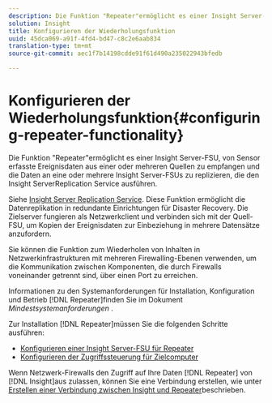 ```yaml
---
description: Die Funktion "Repeater"ermöglicht es einer Insight Server-FSU, von Sensor erfasste Ereignisdaten aus einer oder mehreren Quellen zu empfangen und die Daten an eine oder mehrere Insight Server-FSUs zu replizieren, die den Insight ServerReplication Service ausführen.
solution: Insight
title: Konfigurieren der Wiederholungsfunktion
uuid: 45dca069-a91f-4fd4-bd47-c8c2e6aab834
translation-type: tm+mt
source-git-commit: aec1f7b14198cdde91f61d490a235022943bfedb

---
```



# Konfigurieren der Wiederholungsfunktion{#configuring-repeater-functionality}

Die Funktion &quot;Repeater&quot;ermöglicht es einer Insight Server-FSU, von Sensor erfasste Ereignisdaten aus einer oder mehreren Quellen zu empfangen und die Daten an eine oder mehrere Insight Server-FSUs zu replizieren, die den Insight ServerReplication Service ausführen.

Siehe [Insight Server Replication Service](../../../../home/c-inst-svr/c-ins-svr-rep-svc/c-ins-svr-rep-svc.md#concept-926e654e80d943a0b6ac44a82a510d92). Diese Funktion ermöglicht die Datenreplikation in redundante Einrichtungen für Disaster Recovery. Die Zielserver fungieren als Netzwerkclient und verbinden sich mit der Quell-FSU, um Kopien der Ereignisdaten zur Einbeziehung in mehrere Datensätze anzufordern.

Sie können die Funktion zum Wiederholen von Inhalten in Netzwerkinfrastrukturen mit mehreren Firewalling-Ebenen verwenden, um die Kommunikation zwischen Komponenten, die durch Firewalls voneinander getrennt sind, über einen Port zu erreichen.

Informationen zu den Systemanforderungen für Installation, Konfiguration und Betrieb [!DNL Repeater]finden Sie im Dokument *Mindestsystemanforderungen* .

Zur Installation [!DNL Repeater]müssen Sie die folgenden Schritte ausführen:

* [Konfigurieren einer Insight Server-FSU für Repeater](../../../../home/c-inst-svr/c-rptr-fntly/c-cnfg-rptr-fntly/t-cfg-fsu-rptr.md#task-1ad7fa5777b845f4bd398f97226e56b2)
* [Konfigurieren der Zugriffssteuerung für Zielcomputer](../../../../home/c-inst-svr/c-rptr-fntly/c-cnfg-rptr-fntly/t-cfg-acc-ctrll-tgt-mach.md#task-0e49953728444839bc0a26234501a4c5)

Wenn Netzwerk-Firewalls den Zugriff auf Ihre Daten [!DNL Repeater] von [!DNL Insight]aus zulassen, können Sie eine Verbindung erstellen, wie unter [Erstellen einer Verbindung zwischen Insight und Repeater](../../../../home/c-inst-svr/c-rptr-fntly/c-cnfg-rptr-fntly/t-crt-conn-ins-rptr.md#task-785bfe5f0e31484683e4345038add118)beschrieben.
